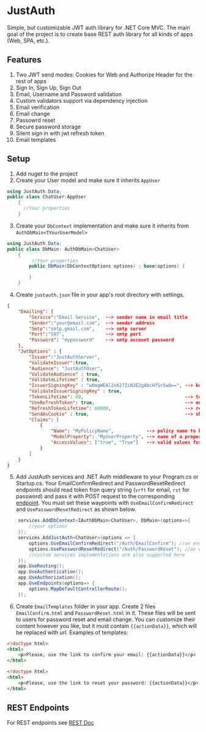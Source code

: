 # JustAuth
Simple, but customizable JWT auth library for .NET Core MVC. The main goal of the project is to create base REST auth library for all kinds of apps (Web, SPA, etc.).
## Features
1. Two JWT send modes: Cookies for Web and Authorize Header for the rest of apps
2. Sign In, Sign Up, Sign Out
3. Email, Username and Password validation
4. Custom validators support via dependency injection
5. Email verification
6. Email change
7. Passowrd reset
8. Secure password storage
9. Silent sign in with jwt refresh token
10. Email templates
## Setup
1. Add nuget to the project
2. Create your User model and make sure it inherits ``AppUser``
```C#
using JustAuth.Data;
public class ChatUser:AppUser
    {
      //Your properties
    }
```
3. Create your ``DbContext`` implementation and make sure it inherits from ``AuthDbMain<TYourUserModel>``
```C#
using JustAuth.Data;
public class DbMain: AuthDbMain<ChatUser>
    {
         //Your properties
        public DbMain(DbContextOptions options) : base(options) {

        }
    }
```
4. Create ``justauth.json`` file in your app's root directory with settings.
```json
{
    "Emailing": {
        "Service":"Email Service",  --> sender name in email title
        "Sender":"your@email.com",  --> sender address
        "Smtp":"smtp.gmail.com",    --> smtp server
        "Port":"587",               --> smtp port
        "Password": "mypassword"    --> smtp account password
    },
    "JwtOptions" : {
        "Issuer":"JustAuthServer",
        "ValidateIssuer":true,
        "Audience": "JustAuthUser",
        "ValidateAudience" : true,
        "ValidateLifetime" : true,
        "IssuerSigningKey" : "w0mgWEAl2xK27ZiN3E2gAbcHfSrSwQ==", --> key length must be 32 bytes(!) length
        "ValidateIssuerSigningKey" : true,
        "TokenLifetime": 60,                                     --> token lifetime in minutes
        "UseRefreshToken": true,                                 --> enable refresh token functionality
        "RefreshTokenLifetime": 60000,                           --> refresh token lifetime in minutes
        "SendAsCookie" : true,                                   --> should tokens be sent in secure cookies, if false jwt will be sent as part of json response
        "Claims": [
            {
                "Name": "MyPolicyName",            --> policy name to be used with [Authorize]
                "ModelProperty": "MyUserProperty", --> name of a property of your user model, its value is included into jwt tokens
                "AccessValues": ["true", "True"]   --> valid values for policy
            }
        ]
    }
}
```
5. Add JustAuth services and .NET Auth middleware to your Program.cs or Startup.cs. Your EmailConfirmRedirect and PasswordResetRedirect endpoints should read token fron query string (``vrft`` for email, ``rst`` for password) and pass it with POST request to the corresponding [endpoint](https://github.com/Vansh0t/JustAuth/blob/master/REST.md#post-authemailvrf). You must set these waypoints with ``UseEmailConfirmRedirect`` and ``UsePasswordResetRedirect`` as shown below.
```C#
    services.AddDbContext<IAuthDbMain<ChatUser>, DbMain>(options=>{
        //your options
    });
    services.AddJustAuth<ChatUser>(options => {
        options.UseEmailConfirmRedirect("/Auth/EmailConfirm"); //an endpoint to which user will be sent by email confirmation email message
        options.UsePasswordResetRedirect("/Auth/PasswordReset"); //an endpoint to which user will be sent by password reset email message
        //custom services implementations are also supported here
    });
    app.UseRouting();
    app.UseAuthentication();
    app.UseAuthorization();
    app.UseEndpoints(options=> {
        options.MapDefaultControllerRoute();
    });
```
6. Create ``EmailTemplates`` folder in your app. Create 2 files ``EmailConfirm.html`` and ``PasswordReset.html`` in it. These files will be sent to users for password reset and email change. You can customize their content however you like, but it must contain ``{{actionData}}``, which will be replaced with url. Examples of templates:
```html
<!doctype html>
<html>
    <p>Please, use the link to confirm your email: {{actionData}}</p>
</html>
```
```html
<!doctype html>
<html>
    <p>Please, use the link to reset your password: {{actionData}}</p>
</html>
```
## REST Endpoints
For REST endpoints see [REST Doc](https://github.com/Vansh0t/JustAuth/blob/master/REST.md)
